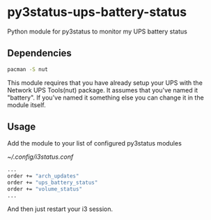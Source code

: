 # py3status-ups-battery-status
Python module for py3status to monitor my UPS battery status

## Dependencies

``` bash
pacman -S nut
```

This module requires that you have already setup your UPS with the Network UPS Tools(nut) package.
It assumes that you've named it "battery". If you've named it something else you can 
change it in the module itself.


## Usage
Add the module to your list of configured py3status modules

*~/.config/i3status.conf*
``` bash
...
order += "arch_updates"
order += "ups_battery_status"
order += "volume_status"
...

```
And then just restart your i3 session.
